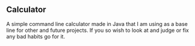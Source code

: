 ## Calculator

A simple command line calculator made in Java that I am using as a base line for
other and future projects. If you so wish to look at and judge or fix any bad
habits go for it.
